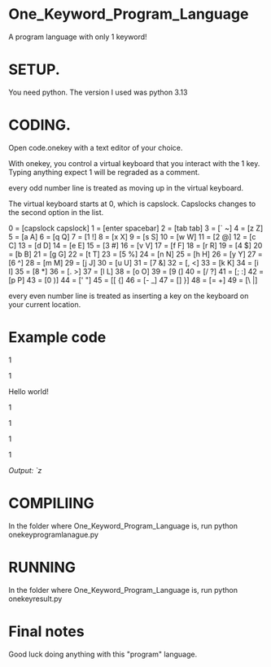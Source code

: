 # One_Keyword_Program_Language
A program language with only 1 keyword!

# SETUP. 

You need python. The version I used was python 3.13

# CODING.

Open code.onekey with a text editor of your choice. 

With onekey, you control a virtual keyboard that you interact with the 1 key. Typing anything expect 1 will be regraded as a comment.

every odd number line is treated as moving up in the virtual keyboard.

The virtual keyboard starts at 0, which is capslock. Capslocks changes to the second option in the list.

0 = [capslock capslock]
1 = [enter spacebar]
2 = [tab tab]
3 = [` ~]
4 = [z Z]
5 = [a A]
6 = [q Q]
7 = [1 !]
8 = [x X]
9 = [s S]
10 = [w W]
11 = [2 @]
12 = [c C]
13 = [d D]
14 = [e E]
15 = [3 #]
16 = [v V]
17 = [f F]
18 = [r R]
19 = [4 $]
20 = [b B]
21 = [g G]
22 = [t T]
23 = [5 %]
24 = [n N]
25 = [h H]
26 = [y Y]
27 = [6 ^]
28 = [m M]
29 = [j J]
30 = [u U]
31 = [7 &]
32 = [, <]
33 = [k K]
34 = [i I]
35 = [8 *]
36 = [. >]
37 = [l L]
38 = [o O]
39 = [9 (]
40 = [/ ?]
41 = [; :]
42 = [p P]
43 = [0 )]
44 = [' "]
45 = [[ {]
46 = [- _]
47 = [] }]
48 = [= +]
49 = [\ |]

every even number line is treated as inserting a key on the keyboard on your current location.

# Example code
1
 
1

Hello world!

1

1

1

1

_Output: `z_

# COMPILIING

In the folder where One_Keyword_Program_Language is, run python onekeyprogramlanague.py

# RUNNING

In the folder where One_Keyword_Program_Language is, run python onekeyresult.py


# Final notes

Good luck doing anything with this "program" language.
